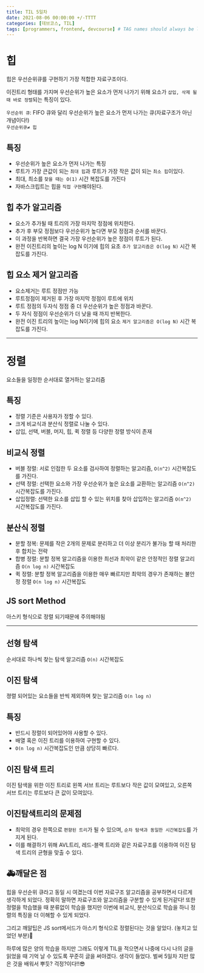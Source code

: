 ```yaml
---
title: TIL 5일차
date: 2021-08-06 00:00:00 +/-TTTT
categories: [데브코스, TIL]
tags: [programmers, frontend, devcourse] # TAG names should always be lowercase
---
```


# 힙

힙은 우선순위큐를 구현하기 가장 적합한 자료구조이다.

이진트리 형태를 가지며 우선순위가 높은 요소가 먼저 나가기 위해 요소가 `삽입, 삭제 될 때 바로 정렬`되는 특징이 있다.

`우선순위 큐`: FIFO 큐와 달리 우선순위가 높은 요소가 먼저 나가는 큐(자료구조가 아닌 개념이다!)  
`우선순위큐≠ 힙`

## 특징

- 우선순위가 높은 요소가 먼저 나가는 특징
- 루트가 가장 큰값이 되는 `최대 힙`과 루트가 가장 작은 값이 되는 `최소 힙`이있다.
- 최대, 최소를 `찾을 때는 O(1)` 시간 복잡도를 가진다
- 자바스크립트는 힙을 `직접 구현`해야된다.

## 힙 추가 알고리즘

- 요소가 추가될 때 트리의 가장 마지막 정점에 위치한다.
- 추가 후 부모 정점보다 우선순위가 높다면 부모 정점과 순서를 바꾼다.
- 이 과정을 반복하면 결국 가장 우선순위가 높은 정점이 루트가 된다.
- 완전 이진트리의 높이는 log N 이기에 힙의 요초 `추가 알고리즘은 O(log N)` 시간 복잡도를 가진다.

## 힙 요소 제거 알고리즘

- 요소제거는 루트 정점만 가능
- 루트정점이 제거된 후 가장 마지막 정점이 루트에 위치
- 루트 정점의 두자식 정점 중 더 우선순위가 높은 정점과 바꾼다.
- 두 자식 정점이 우선순위가 더 낮을 때 까지 반복한다.
- 완전 이진 트리의 높이는 log N이기에 힙의 요소 `제거 알고리즘은 O(log N)` 시간 복잡도를 가진다.

---

# 정렬

요소들을 일정한 순서대로 열거하는 알고리즘

## 특징

- 정렬 기준은 사용자가 정할 수 있다.
- 크게 비교식과 분산식 정렬로 나눌 수 있다.
- 삽입, 선택, 버블, 머지, 힙, 퀵 정렬 등 다양한 정렬 방식이 존재

## 비교식 정렬

- 버블 정렬: 서로 인접한 두 요소를 검사하여 정렬하는 알고리즘, `O(n^2)` 시간복잡도를 가진다.
- 선택 정렬: 선택한 요소와 가장 우선순위가 높은 요소를 교환하는 알고리즘 `O(n^2)` 시간복잡도를 가진다.
- 삽입정렬: 선택한 요소를 삽입 할 수 있는 위치를 찾아 삽입하는 알고리즘 `O(n^2)` 시간복잡도를 가진다.

## 분산식 정렬

- 분할 정복: 문제를 작은 2개의 문제로 분리하고 더 이상 분리가 불가능 할 때 처리한 후 합치는 전략
- 합병 정렬: 분할 정복 알고리즘을 이용한 최선과 최악이 같은 안정적인 정렬 알고리즘 `O(n log n)` 시간복잡도
- 퀵 정렬: 분할 정복 알고리즘을 이용한 매우 빠르지만 최악의 경우가 존재하는 불안정 정렬 `O(n log n)` 시간복잡도

## JS sort Method

아스키 형식으로 정렬 되기때문에 주의해야됨

---

## 선형 탐색

순서대로 하나씩 찾는 탐색 알고리즘 `O(n)` 시간복잡도

## 이진 탐색

졍렬 되어있는 요소들을 반씩 제외하며 찾는 알고리즘 `O(n log n)`

## 특징

- 반드시 정렬이 되어있어야 사용할 수 있다.
- 배열 혹은 이진 트리를 이용하여 구현할 수 있다.
- `O(n log n)` 시간복잡도인 만큼 상당히 빠르다.

## 이진 탐색 트리

이진 탐색을 위한 이진 트리로 왼쪽 서브 트리는 루트보다 작은 값이 모여있고, 오른쪽 서브 트리는 루트보다 큰 값이 모여있다.

## 이진탐색트리의 문제점

- 최악의 경우 한쪽으로 `편향된 트리`가 될 수 있으며, `순차 탐색과 동일한 시간복잡도`를 가지게 된다.
- 이를 해결하기 위해 AVL트리, 레드-블랙 트리와 같은 자료구조를 이용하여 이진 탐색 트리의 균형을 맞출 수 있다.

## 🚑깨달은 점

힙을 우선순위 큐라고 동일 시 여겼는데 이번 자료구조 알고리즘을 공부하면서 다르게 생각하게 되었다. 정확히 말하면 자료구조와 알고리즘을 구분할 수 있게 된거같다! 또한 정렬을 학습했을 때 분류없이 학습을 했지만 이번에 비교식, 분산식으로 학습을 하니 정렬의 특징을 더 이해할 수 있게 되었다.

그리고 깨알팁은 JS sort메서드가 아스키 형식으로 정렬된다는 것을 알았다. (놓치고 있었던 부분)🚨

하루에 많은 양의 학습을 하지만 그래도 이렇게 TIL을 적으면서 나중에 다시 나의 글을 읽었을 때 기억 날 수 있도록 꾸준히 글을 써야겠다. 생각이 들었다. 벌써 5일차 지만 많은 것을 배워서 뿌듯? 걱정?이다!!😎
